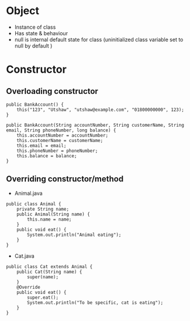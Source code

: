 # Object
- Instance of class
- Has state & behaviour
- null is internal default state for class (uninitialized class variable set to null by default )


# Constructor
## Overloading constructor
```
public BankAccount() {
    this("123", "Utshaw", "utshaw@example.com", "01800000000", 123);
}

public BankAccount(String accountNumber, String customerName, String email, String phoneNumber, long balance) {
    this.accountNumber = accountNumber;
    this.customerName = customerName;
    this.email = email;
    this.phoneNumber = phoneNumber;
    this.balance = balance;
}
```
## Overriding constructor/method
- Animal.java
```
public class Animal {
    private String name;
    public Animal(String name) {
        this.name = name;
    }
    public void eat() {
        System.out.println("Animal eating");
    }
}
```
- Cat.java
```
public class Cat extends Animal {
    public Cat(String name) {
        super(name);
    }
    @Override
    public void eat() {
        super.eat();
        System.out.println("To be specific, cat is eating");
    }
}
```